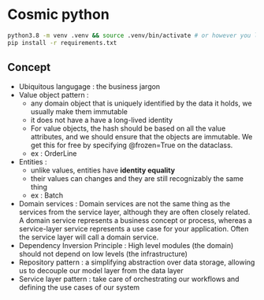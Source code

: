 # Cosmic python

```sh
python3.8 -m venv .venv && source .venv/bin/activate # or however you like to create virtualenvs
pip install -r requirements.txt
```

## Concept

* Ubiquitous langugage : the business jargon
* Value object pattern : 
    + any domain object that is uniquely identified by the data it holds, we usually make them immutable
    + it does not have a have a long-lived identity
    + For value objects, the hash should be based on all the value attributes, and we should ensure that the objects are immutable. We get this for free by specifying @frozen=True on the dataclass.
    + ex : OrderLine
* Entities : 
    + unlike values, entities have **identity equality**
    + their values can changes and they are still recognizably the same thing
    + ex : Batch
* Domain services : Domain services are not the same thing as the services from the service layer, although they are often closely related. A domain service represents a business concept or process, whereas a service-layer service represents a use case for your application. Often the service layer will call a domain service.
* Dependency Inversion Principle : High level modules (the domain) should not depend on low levels (the infrastructure)
* Repository pattern : a simplifying abstraction over data storage, allowing us to decouple our model layer from the data layer
* Service layer pattern : take care of orchestrating our workflows and defining the use cases of our system
